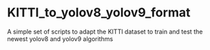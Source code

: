 # KITTI_to_yolov8_yolov9_format
A simple set of scripts to adapt the KITTI dataset to train and test the newest yolov8 and yolov9 algorithms
